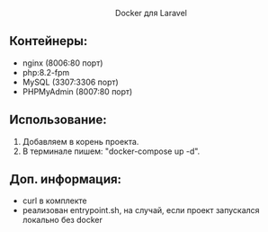 <p align="center">Docker для Laravel</p>


## Контейнеры:


- nginx (8006:80 порт)
- php:8.2-fpm
- MySQL (3307:3306 порт)
- PHPMyAdmin (8007:80 порт)


## Использование:

1. Добавляем в корень проекта.
2. В терминале пишем: "docker-compose up -d".

## Доп. информация:
- curl в комплекте
- реализован entrypoint.sh, на случай, если проект запускался локально без docker